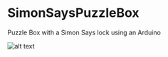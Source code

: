 # SimonSaysPuzzleBox
Puzzle Box with a Simon Says lock using an Arduino

![alt text](https://raw.githubusercontent.com/SingleDreamer/SimonSaysPuzzleBox/diagram.png)
